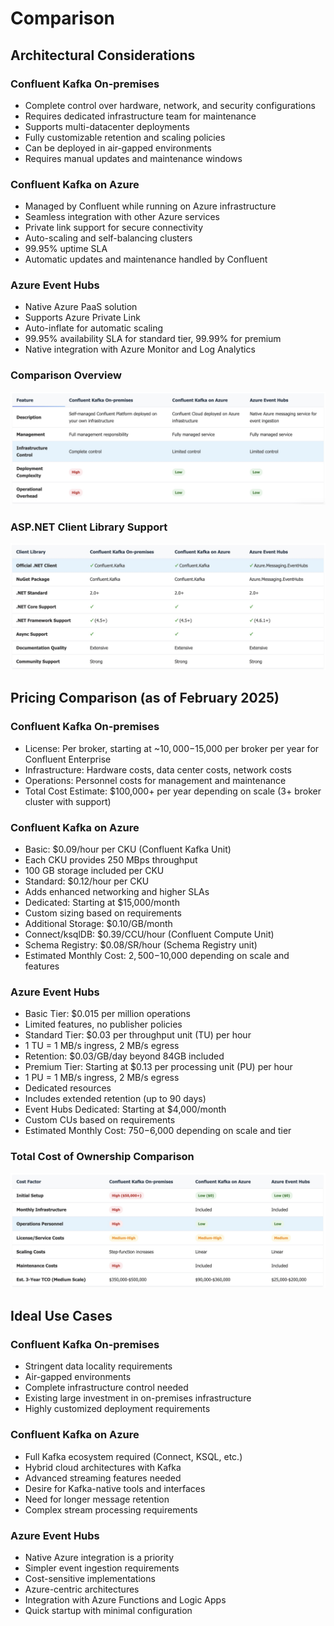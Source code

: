 # Comparison

## Architectural Considerations

### Confluent Kafka On-premises

- Complete control over hardware, network, and security configurations
- Requires dedicated infrastructure team for maintenance
- Supports multi-datacenter deployments
- Fully customizable retention and scaling policies
- Can be deployed in air-gapped environments
- Requires manual updates and maintenance windows

### Confluent Kafka on Azure

- Managed by Confluent while running on Azure infrastructure
- Seamless integration with other Azure services
- Private link support for secure connectivity
- Auto-scaling and self-balancing clusters
- 99.95% uptime SLA
- Automatic updates and maintenance handled by Confluent

### Azure Event Hubs

- Native Azure PaaS solution
- Supports Azure Private Link
- Auto-inflate for automatic scaling
- 99.95% availability SLA for standard tier, 99.99% for premium
- Native integration with Azure Monitor and Log Analytics

### Comparison Overview

![Comparison Overview](../../media/Screenshot%202025-02-27%20at%206.55.15%20PM.jpg)


### ASP.NET Client Library Support

![ASP.NET Client Library Support](../../media/Screenshot%202025-02-27%20at%206.55.54%20PM.jpg)

## Pricing Comparison (as of February 2025)

### Confluent Kafka On-premises

- License: Per broker, starting at ~$10,000-$15,000 per broker per year for Confluent Enterprise
- Infrastructure: Hardware costs, data center costs, network costs
- Operations: Personnel costs for management and maintenance
- Total Cost Estimate: $100,000+ per year depending on scale (3+ broker cluster with support)

### Confluent Kafka on Azure

- Basic: $0.09/hour per CKU (Confluent Kafka Unit)
- Each CKU provides 250 MBps throughput
- 100 GB storage included per CKU
- Standard: $0.12/hour per CKU
- Adds enhanced networking and higher SLAs
- Dedicated: Starting at $15,000/month
- Custom sizing based on requirements
- Additional Storage: $0.10/GB/month
- Connect/ksqlDB: $0.39/CCU/hour (Confluent Compute Unit)
- Schema Registry: $0.08/SR/hour (Schema Registry unit)
- Estimated Monthly Cost: $2,500-$10,000 depending on scale and features

### Azure Event Hubs

- Basic Tier: $0.015 per million operations
- Limited features, no publisher policies
- Standard Tier: $0.03 per throughput unit (TU) per hour
- 1 TU = 1 MB/s ingress, 2 MB/s egress
- Retention: $0.03/GB/day beyond 84GB included
- Premium Tier: Starting at $0.13 per processing unit (PU) per hour
- 1 PU = 1 MB/s ingress, 2 MB/s egress
- Dedicated resources
- Includes extended retention (up to 90 days)
- Event Hubs Dedicated: Starting at $4,000/month
- Custom CUs based on requirements
- Estimated Monthly Cost: $750-$6,000 depending on scale and tier

### Total Cost of Ownership Comparison

![Total Cost of Ownership Comparison](../../media/Screenshot%202025-02-27%20at%206.56.47%20PM.jpg)

## Ideal Use Cases

### Confluent Kafka On-premises

- Stringent data locality requirements
- Air-gapped environments
- Complete infrastructure control needed
- Existing large investment in on-premises infrastructure
- Highly customized deployment requirements

### Confluent Kafka on Azure

- Full Kafka ecosystem required (Connect, KSQL, etc.)
- Hybrid cloud architectures with Kafka
- Advanced streaming features needed
- Desire for Kafka-native tools and interfaces
- Need for longer message retention
- Complex stream processing requirements

### Azure Event Hubs

- Native Azure integration is a priority
- Simpler event ingestion requirements
- Cost-sensitive implementations
- Azure-centric architectures
- Integration with Azure Functions and Logic Apps
- Quick startup with minimal configuration

